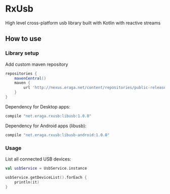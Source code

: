 # RxUsb
High level cross-platform usb library built with Kotlin with reactive streams

## How to use

### Library setup 

Add custom maven repository
```gradle
repositories {
    mavenCentral()
    maven {
        url 'http://nexus.eraga.net/content/repositories/public-releases/'
    }
}
```

Dependency for Desktop apps:
```gradle
compile "net.eraga.rxusb:libusb:1.0.0"
```

Dependency for Android apps (libusb):

```gradle
compile "net.eraga.rxusb:libusb-android:1.0.0"
```

### Usage 

List all connected USB devices:
```kotlin
val usbService = UsbService.instance

usbService.getDeviceList().forEach {
    println(it)
}
```

